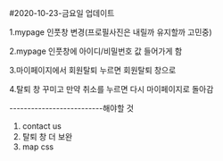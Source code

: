 #2020-10-23-금요일 업데이트

1.mypage 인풋창 변경(프로필사진은 내릴까 유지할까 고민중)

2.mypage 인풋창에 아이디/비밀번호 값 들어가게 함

3.마이페이지에서 회원탈퇴 누르면 회원탈퇴 창으로 

4.탈퇴 창 꾸미고 만약 취소를 누르면 다시 마이페이지로 돌아감


--------------------------해야할 것
1. contact us
2. 탈퇴 창 더 보완
3. map css
